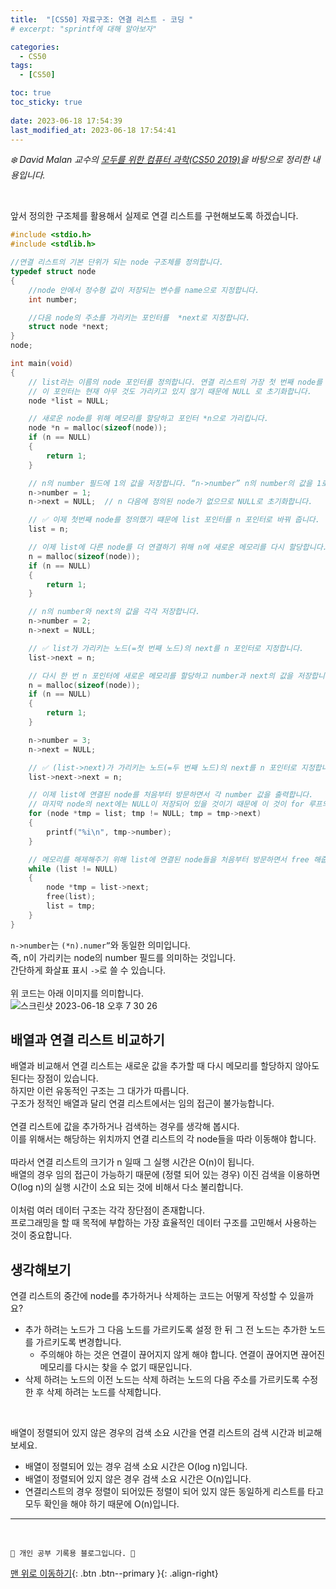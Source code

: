 ```yaml
---
title:  "[CS50] 자료구조: 연결 리스트 - 코딩 "
# excerpt: "sprintf에 대해 알아보자"

categories:
  - CS50
tags:
  - [CS50]

toc: true
toc_sticky: true
 
date: 2023-06-18 17:54:39
last_modified_at: 2023-06-18 17:54:41
---
```



_❄️ David Malan 교수의 [모두를 위한 컴퓨터 과학(CS50 2019)](https://www.boostcourse.org/cs112/lecture/119003?isDesc=false)을 바탕으로 정리한 내용입니다._

<br>

앞서 정의한 구조체를 활용해서 실제로 연결 리스트를 구현해보도록 하겠습니다.
```c
#include <stdio.h>
#include <stdlib.h>

//연결 리스트의 기본 단위가 되는 node 구조체를 정의합니다.
typedef struct node
{
    //node 안에서 정수형 값이 저장되는 변수를 name으로 지정합니다.
    int number; 

    //다음 node의 주소를 가리키는 포인터를  *next로 지정합니다.
    struct node *next;
}
node;

int main(void)
{
    // list라는 이름의 node 포인터를 정의합니다. 연결 리스트의 가장 첫 번째 node를 가리킬 것입니다. 
    // 이 포인터는 현재 아무 것도 가리키고 있지 않기 때문에 NULL 로 초기화합니다.
    node *list = NULL;

    // 새로운 node를 위해 메모리를 할당하고 포인터 *n으로 가리킵니다.
    node *n = malloc(sizeof(node));
    if (n == NULL)
    {
        return 1;
    }

    // n의 number 필드에 1의 값을 저장합니다. “n->number” n의 number의 값을 1로 저장합니다.
    n->number = 1;
    n->next = NULL;  // n 다음에 정의된 node가 없으므로 NULL로 초기화합니다.

    // ✅ 이제 첫번째 node를 정의했기 떄문에 list 포인터를 n 포인터로 바꿔 줍니다.
    list = n;

    // 이제 list에 다른 node를 더 연결하기 위해 n에 새로운 메모리를 다시 할당합니다.
    n = malloc(sizeof(node));
    if (n == NULL)
    {
        return 1;
    }

    // n의 number와 next의 값을 각각 저장합니다.
    n->number = 2;
    n->next = NULL;

    // ✅ list가 가리키는 노드(=첫 번째 노드)의 next를 n 포인터로 지정합니다.
    list->next = n;

    // 다시 한 번 n 포인터에 새로운 메모리를 할당하고 number과 next의 값을 저장합니다.
    n = malloc(sizeof(node));
    if (n == NULL)
    {
        return 1;
    }

    n->number = 3;
    n->next = NULL;

    // ✅ (list->next)가 가리키는 노드(=두 번째 노드)의 next를 n 포인터로 지정합니다.
    list->next->next = n;

    // 이제 list에 연결된 node를 처음부터 방문하면서 각 number 값을 출력합니다. 
    // 마지막 node의 next에는 NULL이 저장되어 있을 것이기 때문에 이 것이 for 루프의 종료 조건이 됩니다.
    for (node *tmp = list; tmp != NULL; tmp = tmp->next)
    {
        printf("%i\n", tmp->number);
    }

    // 메모리를 해제해주기 위해 list에 연결된 node들을 처음부터 방문하면서 free 해줍니다.
    while (list != NULL)
    {
        node *tmp = list->next;
        free(list);
        list = tmp;
    }
}
```
`n->number`는 `(*n).numer”`와 동일한 의미입니다. <br>
즉, n이 가리키는 node의 number 필드를 의미하는 것입니다. <br>
간단하게 화살표 표시 `->`로 쓸 수 있습니다.<br><br>
위 코드는 아래 이미지를 의미합니다.<br>
![스크린샷 2023-06-18 오후 7 30 26](https://github.com/minju412/jenkins-test/assets/59405576/18516d0e-ce3a-4dde-83c4-d0d62c1fc801)


## 배열과 연결 리스트 비교하기
배열과 비교해서 연결 리스트는 새로운 값을 추가할 때 다시 메모리를 할당하지 않아도 된다는 장점이 있습니다.<br>
하지만 이런 유동적인 구조는 그 대가가 따릅니다. <br>
구조가 정적인 배열과 달리 연결 리스트에서는 임의 접근이 불가능합니다. <br><br>
연결 리스트에 값을 추가하거나 검색하는 경우를 생각해 봅시다.<br>
이를 위해서는 해당하는 위치까지 연결 리스트의 각 node들을 따라 이동해야 합니다.<br><br>
따라서 연결 리스트의 크기가 n 일때 그 실행 시간은 O(n)이 됩니다.<br>
배열의 경우 임의 접근이 가능하기 때문에 (정렬 되어 있는 경우) 이진 검색을 이용하면 O(log n)의 실행 시간이 소요 되는 것에 비해서 다소 불리합니다.  <br><br>
이처럼 여러 데이터 구조는 각각 장단점이 존재합니다.<br>
프로그래밍을 할 때 목적에 부합하는 가장 효율적인 데이터 구조를 고민해서 사용하는 것이 중요합니다.

## 생각해보기
연결 리스트의 중간에 node를 추가하거나 삭제하는 코드는 어떻게 작성할 수 있을까요?
- 추가 하려는 노드가 그 다음 노드를 가르키도록 설정 한 뒤 그 전 노드는 추가한 노드를 가르키도록 변경합니다.
  - 주의해야 하는 것은 연결이 끊어지지 않게 해야 합니다. 연결이 끊어지면 끊어진 메모리를 다시는 찾을 수 없기 때문입니다.
- 삭제 하려는 노드의 이전 노드는 삭제 하려는 노드의 다음 주소를 가르키도록 수정 한 후 삭제 하려는 노드를 삭제합니다.

<br>

배열이 정렬되어 있지 않은 경우의 검색 소요 시간을 연결 리스트의 검색 시간과 비교해보세요.
- 배열이 정렬되어 있는 경우 검색 소요 시간은 O(log n)입니다.
- 배열이 정렬되어 있지 않은 경우 검색 소요 시간은 O(n)입니다.
- 연결리스트의 경우 정렬이 되어있든 정렬이 되어 있지 않든 동일하게 리스트를 타고 모두 확인을 해야 하기 때문에 O(n)입니다.




***
<br>


    💛 개인 공부 기록용 블로그입니다. 👻

[맨 위로 이동하기](#){: .btn .btn--primary }{: .align-right}